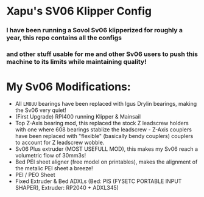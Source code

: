 # Xapu's SV06 Klipper Config


### I have been running a Sovol Sv06 klipperized for roughly a year, this repo contains all the configs
### and other stuff usable for me and other Sv06 users to push this machine to its limits while maintaining quality!

# My Sv06 Modifications:
 - All `LM8UU` bearings have been replaced with Igus Drylin bearings, making the Sv06 very quiet!
 - (First Upgrade) RPI400 running Klipper & Mainsail
 - Top Z-Axis bearing mod, this replaced the stock Z leadscrew holders with one where 608 bearings stablize the leadscrew - Z-Axis couplers have been replaced with "flexible" (basically bendy couplers) couplers to account for Z leadscrew wobble.
 - Sv06 Plus extruder (MOST USEFULL MOD), this makes my Sv06 reach a volumetric flow of 30mm3s!
 - Bed PEI sheet aligner (free model on printables), makes the alignment of the metalic PEI sheet a breeze!
 - PEI / PEO Sheet
 - Fixed Extruder & Bed ADXLs (Bed: PIS (FYSETC PORTABLE INPUT SHAPER), Extruder: RP2040 + ADXL345)
